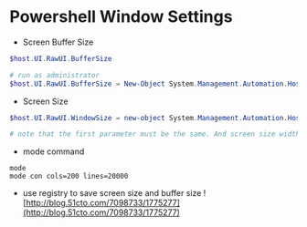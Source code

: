 # Powershell Window Settings
- Screen Buffer Size
```powershell
$host.UI.RawUI.BufferSize

# run as administrator
$host.UI.RawUI.BufferSize = New-Object System.Management.Automation.Host.Size(200,20000)
```

- Screen Size
```powershell
$host.UI.RawUI.WindowSize = new-object System.Management.Automation.Host.Size(200,50)

# note that the first parameter must be the same. And screen size width can't exceeds buffer size width
```

- mode command
```
mode
mode con cols=200 lines=20000
```
- use registry to save screen size and buffer size
![http://blog.51cto.com/7098733/1775277](http://blog.51cto.com/7098733/1775277)

